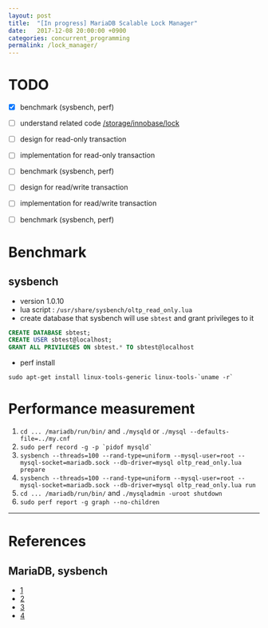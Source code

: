 ```yaml
---
layout: post
title:  "[In progress] MariaDB Scalable Lock Manager"
date:   2017-12-08 20:00:00 +0900
categories: concurrent_programming
permalink: /lock_manager/
---
```


# TODO

- [x] benchmark (sysbench, perf)
- [ ] understand related code [/storage/innobase/lock](https://github.com/MariaDB/server/tree/10.3/storage/innobase/lock)
- [ ] design for read-only transaction
- [ ] implementation for read-only transaction
- [ ] benchmark (sysbench, perf)
- [ ] design for read/write transaction
- [ ] implementation for read/write transaction
- [ ] benchmark (sysbench, perf)


# Benchmark

## sysbench

- version 1.0.10
- lua script : `/usr/share/sysbench/oltp_read_only.lua`
- create database that sysbench will use `sbtest` and grant privileges to it

```SQL
CREATE DATABASE sbtest;
CREATE USER sbtest@localhost;
GRANT ALL PRIVILEGES ON sbtest.* TO sbtest@localhost
```

- perf install

```shell
sudo apt-get install linux-tools-generic linux-tools-`uname -r`
```

# Performance measurement

1. `cd ... /mariadb/run/bin/` and `./mysqld` or `./mysql --defaults-file=../my.cnf`
2. ``` sudo perf record -g -p `pidof mysqld` ```
3. `sysbench --threads=100 --rand-type=uniform --mysql-user=root --mysql-socket=mariadb.sock --db-driver=mysql oltp_read_only.lua prepare`
4. `sysbench --threads=100 --rand-type=uniform --mysql-user=root --mysql-socket=mariadb.sock --db-driver=mysql oltp_read_only.lua run`
5. `cd ... /mariadb/run/bin/` and `./mysqladmin -uroot shutdown`
6. `sudo perf report -g graph --no-children`

---

# References

## MariaDB, sysbench
- [1](https://github.com/akopytov/sysbench)
- [2](https://github.com/akopytov/sysbench/issues/58)
- [3](https://mariadb.org/using-lua-enabled-sysbench/)
- [4](https://mariadb.com/kb/en/library/sysbench-benchmark-setup/)
